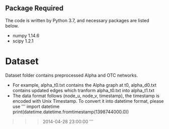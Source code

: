 ## Package Required
The code is written by Python 3.7, and necessary packages are listed below.
- numpy 1.14.6
- scipy 1.2.1

# Dataset
Dataset folder contains preprocessed Alpha and OTC networks.
- For example, alpha_t0.txt contains the Alpha graph at t0, alpha_d0.txt contains updated edges which tranform alpha_t0.txt into alpha_t1.txt
- The data format follows (node_u, node_v, timestamp), the timestamp is encoded with Unix Timestamp. To convert it into datetime format, please use
'''
import datetime
print(datetime.datetime.fromtimestamp(1398744000.0))
>>> 2014-04-28 23:00:00
'''
